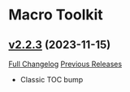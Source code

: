 # Macro Toolkit

## [v2.2.3](https://github.com/NumyAddon/MacroToolkit/tree/v2.2.3) (2023-11-15)
[Full Changelog](https://github.com/NumyAddon/MacroToolkit/compare/v2.2.2...v2.2.3) [Previous Releases](https://github.com/NumyAddon/MacroToolkit/releases)

- Classic TOC bump  
